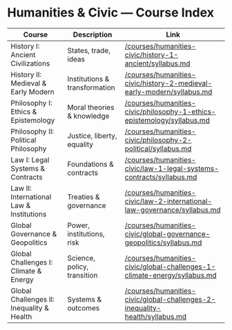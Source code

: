 # Humanities & Civic — Course Index

| Course | Description | Link |
|---|---|---|
| History I: Ancient Civilizations | States, trade, ideas | [/courses/humanities-civic/history-1-ancient/syllabus.md](/courses/humanities-civic/history-1-ancient/syllabus.md) |
| History II: Medieval & Early Modern | Institutions & transformation | [/courses/humanities-civic/history-2-medieval-early-modern/syllabus.md](/courses/humanities-civic/history-2-medieval-early-modern/syllabus.md) |
| Philosophy I: Ethics & Epistemology | Moral theories & knowledge | [/courses/humanities-civic/philosophy-1-ethics-epistemology/syllabus.md](/courses/humanities-civic/philosophy-1-ethics-epistemology/syllabus.md) |
| Philosophy II: Political Philosophy | Justice, liberty, equality | [/courses/humanities-civic/philosophy-2-political/syllabus.md](/courses/humanities-civic/philosophy-2-political/syllabus.md) |
| Law I: Legal Systems & Contracts | Foundations & contracts | [/courses/humanities-civic/law-1-legal-systems-contracts/syllabus.md](/courses/humanities-civic/law-1-legal-systems-contracts/syllabus.md) |
| Law II: International Law & Institutions | Treaties & governance | [/courses/humanities-civic/law-2-international-law-governance/syllabus.md](/courses/humanities-civic/law-2-international-law-governance/syllabus.md) |
| Global Governance & Geopolitics | Power, institutions, risk | [/courses/humanities-civic/global-governance-geopolitics/syllabus.md](/courses/humanities-civic/global-governance-geopolitics/syllabus.md) |
| Global Challenges I: Climate & Energy | Science, policy, transition | [/courses/humanities-civic/global-challenges-1-climate-energy/syllabus.md](/courses/humanities-civic/global-challenges-1-climate-energy/syllabus.md) |
| Global Challenges II: Inequality & Health | Systems & outcomes | [/courses/humanities-civic/global-challenges-2-inequality-health/syllabus.md](/courses/humanities-civic/global-challenges-2-inequality-health/syllabus.md) |
